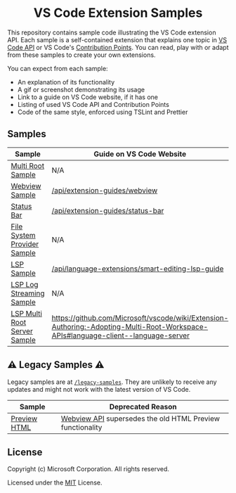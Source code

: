 <h1 align="center">
VS Code Extension Samples
</h1>

This repository contains sample code illustrating the VS Code extension API. Each sample is a self-contained extension that explains one topic in [VS Code API](https://code.visualstudio.com/docs/extensionAPI/vscode-api) or VS Code's [Contribution Points](https://code.visualstudio.com/docs/extensionAPI/extension-points). You can read, play with or adapt from these samples to create your own extensions.

You can expect from each sample:
- An explanation of its functionality
- A gif or screenshot demonstrating its usage
- Link to a guide on VS Code website, if it has one
- Listing of used VS Code API and Contribution Points
- Code of the same style, enforced using TSLint and Prettier

## Samples

<!-- SAMPLES_BEGIN -->
| Sample | Guide on VS Code Website | API & Contribution |
| ------ | ----- | --- |
| [Multi Root Sample](basic-multi-root-sample) | N/A | [workspace.getWorkspaceFolder](https://vscode-ext-docs.azurewebsites.net/api/references/vscode-api#workspace.getWorkspaceFolder)<br>[workspace.onDidChangeWorkspaceFolders](https://vscode-ext-docs.azurewebsites.net/api/references/vscode-api#workspace.onDidChangeWorkspaceFolders) |
| [Webview Sample](webview-sample) | [/api/extension-guides/webview](https://vscode-ext-docs.azurewebsites.net/api/extension-guides/webview) | [window.createWebviewPanel](https://vscode-ext-docs.azurewebsites.net/api/references/vscode-api#window.createWebviewPanel)<br>[window.registerWebviewPanelSerializer](https://vscode-ext-docs.azurewebsites.net/api/references/vscode-api#window.registerWebviewPanelSerializer) |
| [Status Bar](statusbar-sample) | [/api/extension-guides/status-bar](https://vscode-ext-docs.azurewebsites.net/api/extension-guides/status-bar) | [StatusBarItem](https://vscode-ext-docs.azurewebsites.net/api/references/vscode-api#StatusBarItem) |
| [File System Provider Sample](fsprovider-sample) | N/A | [workspace.registerFileSystemProvider](https://vscode-ext-docs.azurewebsites.net/api/references/vscode-api#workspace.registerFileSystemProvider) |
| [LSP Sample](lsp-sample) | [/api/language-extensions/smart-editing-lsp-guide](https://vscode-ext-docs.azurewebsites.net/api/language-extensions/smart-editing-lsp-guide) |  |
| [LSP Log Streaming Sample](lsp-log-streaming-sample) | N/A |  |
| [LSP Multi Root Server Sample](lsp-multi-server-sample) | https://github.com/Microsoft/vscode/wiki/Extension-Authoring:-Adopting-Multi-Root-Workspace-APIs#language-client--language-server |  |
<!-- SAMPLES_END -->

## :warning: Legacy Samples :warning:

Legacy samples are at [`/legacy-samples`](/legacy-samples). They are unlikely to receive any updates and might not work with the latest version of VS Code.

| Sample | Deprecated Reason |
| ------ | ----------------- |
| [Preview HTML](/legacy-samples/previewhtml-sample/README.md) | [Webview API](/webview-sample/README.md) supersedes the old HTML Preview functionality |

## License

Copyright (c) Microsoft Corporation. All rights reserved.

Licensed under the [MIT](https://github.com/Microsoft/vscode-extension-samples/blob/ext-docs/LICENSE) License.